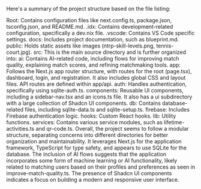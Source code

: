 Here's a summary of the project structure based on the file listing:

Root: Contains configuration files like next.config.ts, package.json, tsconfig.json, and README.md.
.idx: Contains development-related configuration, specifically a dev.nix file.
.vscode: Contains VS Code specific settings.
docs: Includes project documentation, such as blueprint.md.
public: Holds static assets like images (ntrp-skill-levels.png, tennis-court.jpg).
src: This is the main source directory and is further organized into:
ai: Contains AI-related code, including flows for improving match quality, explaining match scores, and refining matchmaking tools.
app: Follows the Next.js app router structure, with routes for the root (page.tsx), dashboard, login, and registration. It also includes global CSS and layout files. API routes are defined within app/api.
auth: Handles authentication, specifically using sqlite-auth.ts.
components: Reusable UI components, including a sidebar-nav.tsx and an icons.ts file. It also has a ui subdirectory with a large collection of Shadcn UI components.
db: Contains database-related files, including sqlite-data.ts and sqlite-setup.ts.
firebase: Includes Firebase authentication logic.
hooks: Custom React hooks.
lib: Utility functions.
services: Contains various service modules, such as lifetime-activities.ts and qr-code.ts.
Overall, the project seems to follow a modular structure, separating concerns into different directories for better organization and maintainability. It leverages Next.js for the application framework, TypeScript for type safety, and appears to use SQLite for the database. The inclusion of AI flows suggests that the application incorporates some form of machine learning or AI functionality, likely related to matching users based on their profiles and preferences as seen in improve-match-quality.ts. The presence of Shadcn UI components indicates a focus on building a modern and responsive user interface.